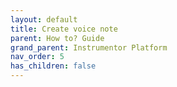 ```yaml
---
layout: default
title: Create voice note
parent: How to? Guide
grand_parent: Instrumentor Platform
nav_order: 5
has_children: false
---
```

